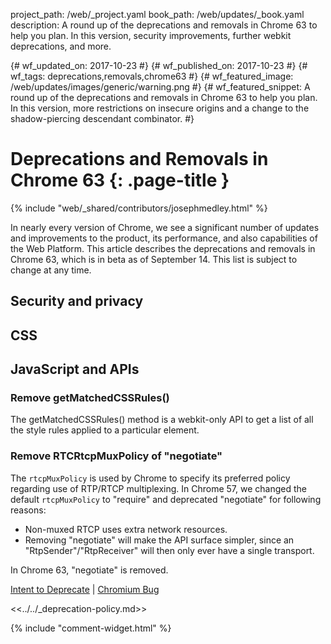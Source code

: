 project_path: /web/_project.yaml
book_path: /web/updates/_book.yaml
description: A round up of the deprecations and removals in Chrome 63 to help you plan. In this version, security improvements, further webkit deprecations, and more.

{# wf_updated_on: 2017-10-23 #}
{# wf_published_on: 2017-10-23 #}
{# wf_tags: deprecations,removals,chrome63 #}
{# wf_featured_image: /web/updates/images/generic/warning.png #}
{# wf_featured_snippet: A round up of the deprecations and removals in Chrome 63 to help you plan. In this version, more restrictions on insecure origins and a change to the shadow-piercing descendant combinator. #}

# Deprecations and Removals in Chrome 63 {: .page-title }

{% include "web/_shared/contributors/josephmedley.html" %}

In nearly every version of Chrome, we see a significant number of updates and
improvements to the product, its performance, and also capabilities of the Web
Platform. This article describes the deprecations and removals in Chrome 63,
which is in beta as of September 14. This list is subject to change at any time.

## Security and privacy

## CSS

## JavaScript and APIs

### Remove getMatchedCSSRules()

The getMatchedCSSRules() method is a webkit-only API to get a list of all the
style rules applied to a particular element.

### Remove RTCRtcpMuxPolicy of "negotiate"

The `rtcpMuxPolicy` is used by Chrome to specify its preferred policy regarding
use of RTP/RTCP multiplexing. In Chrome 57, we changed the default
`rtcpMuxPolicy` to "require" and deprecated "negotiate" for following reasons:

* Non-muxed RTCP uses extra network resources.
* Removing "negotiate" will make the API surface simpler, since an
  "RtpSender"/"RtpReceiver" will then only ever have a single transport.

In Chrome 63, "negotiate" is removed.

[Intent to Deprecate](https://groups.google.com/a/chromium.org/d/topic/blink-dev/OP2SGSWF5lo/discussion) &#124;
[Chromium Bug](https://bugs.chromium.org/p/chromium/issues/detail?id=685727)


<<../../_deprecation-policy.md>>

{% include "comment-widget.html" %}
